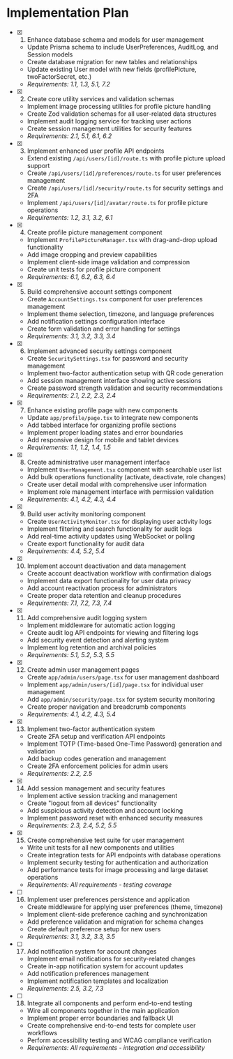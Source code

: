 # Implementation Plan

- [x] 1. Enhance database schema and models for user management
  - Update Prisma schema to include UserPreferences, AuditLog, and Session models
  - Create database migration for new tables and relationships
  - Update existing User model with new fields (profilePicture, twoFactorSecret, etc.)
  - _Requirements: 1.1, 1.3, 5.1, 7.2_

- [x] 2. Create core utility services and validation schemas
  - Implement image processing utilities for profile picture handling
  - Create Zod validation schemas for all user-related data structures
  - Implement audit logging service for tracking user actions
  - Create session management utilities for security features
  - _Requirements: 2.1, 5.1, 6.1, 6.2_

- [x] 3. Implement enhanced user profile API endpoints
  - Extend existing `/api/users/[id]/route.ts` with profile picture upload support
  - Create `/api/users/[id]/preferences/route.ts` for user preferences management
  - Create `/api/users/[id]/security/route.ts` for security settings and 2FA
  - Implement `/api/users/[id]/avatar/route.ts` for profile picture operations
  - _Requirements: 1.2, 3.1, 3.2, 6.1_

- [x] 4. Create profile picture management component
  - Implement `ProfilePictureManager.tsx` with drag-and-drop upload functionality
  - Add image cropping and preview capabilities
  - Implement client-side image validation and compression
  - Create unit tests for profile picture component
  - _Requirements: 6.1, 6.2, 6.3, 6.4_

- [x] 5. Build comprehensive account settings component
  - Create `AccountSettings.tsx` component for user preferences management
  - Implement theme selection, timezone, and language preferences
  - Add notification settings configuration interface
  - Create form validation and error handling for settings
  - _Requirements: 3.1, 3.2, 3.3, 3.4_

- [x] 6. Implement advanced security settings component
  - Create `SecuritySettings.tsx` for password and security management
  - Implement two-factor authentication setup with QR code generation
  - Add session management interface showing active sessions
  - Create password strength validation and security recommendations
  - _Requirements: 2.1, 2.2, 2.3, 2.4_

- [x] 7. Enhance existing profile page with new components
  - Update `app/profile/page.tsx` to integrate new components
  - Add tabbed interface for organizing profile sections
  - Implement proper loading states and error boundaries
  - Add responsive design for mobile and tablet devices
  - _Requirements: 1.1, 1.2, 1.4, 1.5_

- [x] 8. Create administrative user management interface
  - Implement `UserManagement.tsx` component with searchable user list
  - Add bulk operations functionality (activate, deactivate, role changes)
  - Create user detail modal with comprehensive user information
  - Implement role management interface with permission validation
  - _Requirements: 4.1, 4.2, 4.3, 4.4_

- [x] 9. Build user activity monitoring component
  - Create `UserActivityMonitor.tsx` for displaying user activity logs
  - Implement filtering and search functionality for audit logs
  - Add real-time activity updates using WebSocket or polling
  - Create export functionality for audit data
  - _Requirements: 4.4, 5.2, 5.4_

- [x] 10. Implement account deactivation and data management
  - Create account deactivation workflow with confirmation dialogs
  - Implement data export functionality for user data privacy
  - Add account reactivation process for administrators
  - Create proper data retention and cleanup procedures
  - _Requirements: 7.1, 7.2, 7.3, 7.4_

- [x] 11. Add comprehensive audit logging system
  - Implement middleware for automatic action logging
  - Create audit log API endpoints for viewing and filtering logs
  - Add security event detection and alerting system
  - Implement log retention and archival policies
  - _Requirements: 5.1, 5.2, 5.3, 5.5_

- [x] 12. Create admin user management pages
  - Create `app/admin/users/page.tsx` for user management dashboard
  - Implement `app/admin/users/[id]/page.tsx` for individual user management
  - Add `app/admin/security/page.tsx` for system security monitoring
  - Create proper navigation and breadcrumb components
  - _Requirements: 4.1, 4.2, 4.3, 5.4_

- [x] 13. Implement two-factor authentication system
  - Create 2FA setup and verification API endpoints
  - Implement TOTP (Time-based One-Time Password) generation and validation
  - Add backup codes generation and management
  - Create 2FA enforcement policies for admin users
  - _Requirements: 2.2, 2.5_

- [x] 14. Add session management and security features
  - Implement active session tracking and management
  - Create "logout from all devices" functionality
  - Add suspicious activity detection and account locking
  - Implement password reset with enhanced security measures
  - _Requirements: 2.3, 2.4, 5.2, 5.5_

- [x] 15. Create comprehensive test suite for user management
  - Write unit tests for all new components and utilities
  - Create integration tests for API endpoints with database operations
  - Implement security testing for authentication and authorization
  - Add performance tests for image processing and large dataset operations
  - _Requirements: All requirements - testing coverage_

- [ ] 16. Implement user preferences persistence and application
  - Create middleware for applying user preferences (theme, timezone)
  - Implement client-side preference caching and synchronization
  - Add preference validation and migration for schema changes
  - Create default preference setup for new users
  - _Requirements: 3.1, 3.2, 3.3, 3.5_

- [ ] 17. Add notification system for account changes
  - Implement email notifications for security-related changes
  - Create in-app notification system for account updates
  - Add notification preferences management
  - Implement notification templates and localization
  - _Requirements: 2.5, 3.2, 7.3_

- [ ] 18. Integrate all components and perform end-to-end testing
  - Wire all components together in the main application
  - Implement proper error boundaries and fallback UI
  - Create comprehensive end-to-end tests for complete user workflows
  - Perform accessibility testing and WCAG compliance verification
  - _Requirements: All requirements - integration and accessibility_